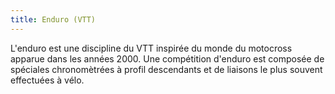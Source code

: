 ```yaml
---
title: Enduro (VTT)
---
```


L'enduro est une discipline du VTT inspirée du monde du motocross apparue dans
les années 2000. Une compétition d'enduro est composée de spéciales
chronomètrées à profil descendants et de liaisons le plus souvent effectuées à
vélo.
